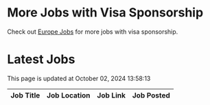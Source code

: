 # More Jobs with Visa Sponsorship

Check out [Europe Jobs](https://github.com/sureshparimi/europejobs#latest-jobs) for more jobs with visa sponsorship.

# Latest Jobs

This page is updated at October 02, 2024 13:58:13

| Job Title | Job Location | Job Link | Job Posted |
| --- | --- | --- | --- |

